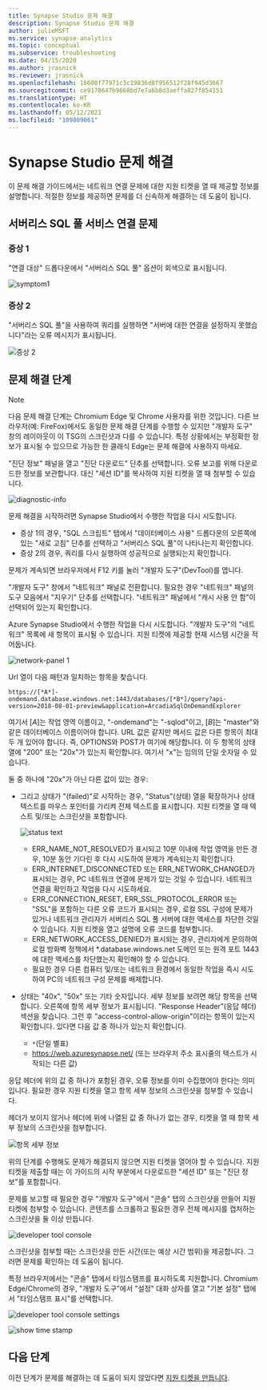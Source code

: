 ```yaml
---
title: Synapse Studio 문제 해결
description: Synapse Studio 문제 해결
author: julieMSFT
ms.service: synapse-analytics
ms.topic: conceptual
ms.subservice: troubleshooting
ms.date: 04/15/2020
ms.author: jrasnick
ms.reviewer: jrasnick
ms.openlocfilehash: 16608f77971c3c19836d8f956512f28f945d3667
ms.sourcegitcommit: ce9178647b9668bd7e7a6b8d3aeffa827f854151
ms.translationtype: HT
ms.contentlocale: ko-KR
ms.lasthandoff: 05/12/2021
ms.locfileid: "109809061"
---
```

# <a name="synapse-studio-troubleshooting"></a>Synapse Studio 문제 해결

이 문제 해결 가이드에서는 네트워크 연결 문제에 대한 지원 티켓을 열 때 제공할 정보를 설명합니다. 적절한 정보를 제공하면 문제를 더 신속하게 해결하는 데 도움이 됩니다.

## <a name="serverless-sql-pool-service-connectivity-issue"></a>서버리스 SQL 풀 서비스 연결 문제

### <a name="symptom-1"></a>증상 1

"연결 대상" 드롭다운에서 "서버리스 SQL 풀" 옵션이 회색으로 표시됩니다.

![symptom1](media/troubleshooting-synapse-studio/symptom1v2.png)

### <a name="symptom-2"></a>증상 2

"서버리스 SQL 풀"을 사용하여 쿼리를 실행하면 "서버에 대한 연결을 설정하지 못했습니다"라는 오류 메시지가 표시됩니다.

![증상 2](media/troubleshooting-synapse-studio/symptom2.png)
 

## <a name="troubleshooting-steps"></a>문제 해결 단계

> [!NOTE] 
>    다음 문제 해결 단계는 Chromium Edge 및 Chrome 사용자를 위한 것입니다. 다른 브라우저(예: FireFox)에서도 동일한 문제 해결 단계를 수행할 수 있지만 "개발자 도구" 창의 레이아웃이 이 TSG의 스크린샷과 다를 수 있습니다. 특정 상황에서는 부정확한 정보가 표시될 수 있으므로 가능한 한 클래식 Edge는 문제 해결에 사용하지 마세요.

"진단 정보" 패널을 열고 "진단 다운로드" 단추를 선택합니다. 오류 보고를 위해 다운로드한 정보를 보관합니다. 대신 "세션 ID"를 복사하여 지원 티켓을 열 때 첨부할 수 있습니다.

![diagnostic-info](media/troubleshooting-synapse-studio/diagnostic-info-download.png)

문제 해결을 시작하려면 Synapse Studio에서 수행한 작업을 다시 시도합니다.

- 증상 1의 경우, "SQL 스크립트" 탭에서 "데이터베이스 사용" 드롭다운의 오른쪽에 있는 "새로 고침" 단추를 선택하고 "서버리스 SQL 풀"이 나타나는지 확인합니다.
- 증상 2의 경우, 쿼리를 다시 실행하여 성공적으로 실행되는지 확인합니다.

문제가 계속되면 브라우저에서 F12 키를 눌러 "개발자 도구"(DevTool)를 엽니다.

"개발자 도구" 창에서 "네트워크" 패널로 전환합니다. 필요한 경우 "네트워크" 패널의 도구 모음에서 "지우기" 단추를 선택합니다.
"네트워크" 패널에서 "캐시 사용 안 함"이 선택되어 있는지 확인합니다.

Azure Synapse Studio에서 수행한 작업을 다시 시도합니다. "개발자 도구"의 "네트워크" 목록에 새 항목이 표시될 수 있습니다. 지원 티켓에 제공할 현재 시스템 시간을 적어둡니다.

![network-panel 1](media/troubleshooting-synapse-studio/network-panel.png)

Url 열이 다음 패턴과 일치하는 항목을 찾습니다.

`https://[*A*]-ondemand.database.windows.net:1443/databases/[*B*]/query?api-version=2018-08-01-preview&application=ArcadiaSqlOnDemandExplorer`

여기서 [*A*]는 작업 영역 이름이고, "-ondemand"는 "-sqlod"이고, [*B*]는 "master"와 같은 데이터베이스 이름이어야 합니다. URL 값은 같지만 메서드 값은 다른 항목이 최대 두 개 있어야 합니다. 즉, OPTIONS와 POST가 여기에 해당합니다. 이 두 항목의 상태 열에 "200" 또는 "20x"가 있는지 확인합니다. 여기서 "x"는 임의의 단일 숫자일 수 있습니다.

둘 중 하나에 "20x"가 아닌 다른 값이 있는 경우:

- 그리고 상태가 "(failed)"로 시작하는 경우, "Status"(상태) 열을 확장하거나 상태 텍스트를 마우스 포인터를 가리켜 전체 텍스트를 표시합니다. 지원 티켓을 열 때 텍스트 및/또는 스크린샷을 포함합니다.

    ![status text](media/troubleshooting-synapse-studio/status-text.png)

    - ERR_NAME_NOT_RESOLVED가 표시되고 10분 이내에 작업 영역을 만든 경우, 10분 동안 기다린 후 다시 시도하여 문제가 계속되는지 확인합니다.
    - ERR_INTERNET_DISCONNECTED 또는 ERR_NETWORK_CHANGED가 표시되는 경우, PC 네트워크 연결에 문제가 있는 것일 수 있습니다. 네트워크 연결을 확인하고 작업을 다시 시도하세요.
    - ERR_CONNECTION_RESET, ERR_SSL_PROTOCOL_ERROR 또는 "SSL"을 포함하는 다른 오류 코드가 표시되는 경우, 로컬 SSL 구성에 문제가 있거나 네트워크 관리자가 서버리스 SQL 풀 서버에 대한 액세스를 차단한 것일 수 있습니다. 지원 티켓을 열고 설명에 오류 코드를 첨부합니다.
    - ERR_NETWORK_ACCESS_DENIED가 표시되는 경우, 관리자에게 문의하여 로컬 방화벽 정책에서 *.database.windows.net 도메인 또는 원격 포트 1443에 대한 액세스를 차단했는지 확인해야 할 수 있습니다.
    - 필요한 경우 다른 컴퓨터 및/또는 네트워크 환경에서 동일한 작업을 즉시 시도하여 PC의 네트워크 구성 문제를 배제합니다.

- 상태는 "40x", "50x" 또는 기타 숫자입니다. 세부 정보를 보려면 해당 항목을 선택합니다. 오른쪽에 항목 세부 정보가 표시됩니다. "Response Header”(응답 헤더) 섹션을 찾습니다. 그런 후 "access-control-allow-origin"이라는 항목이 있는지 확인합니다. 있다면 다음 값 중 하나가 있는지 확인합니다.

    - `*`(단일 별표)
    - https://web.azuresynapse.net/ (또는 브라우저 주소 표시줄의 텍스트가 시작되는 다른 값)

응답 헤더에 위의 값 중 하나가 포함된 경우, 오류 정보를 이미 수집했어야 한다는 의미입니다. 필요한 경우 지원 티켓을 열고 항목 세부 정보의 스크린샷을 첨부할 수 있습니다.

헤더가 보이지 않거나 헤더에 위에 나열된 값 중 하나가 없는 경우, 티켓을 열 때 항목 세부 정보의 스크린샷을 첨부합니다.

 
![항목 세부 정보](media/troubleshooting-synapse-studio/item-details.png)
 
위의 단계를 수행해도 문제가 해결되지 않으면 지원 티켓을 열어야 할 수 있습니다. 지원 티켓을 제출할 때는 이 가이드의 시작 부분에서 다운로드한 "세션 ID" 또는 "진단 정보"를 포함합니다.

문제를 보고할 때 필요한 경우 "개발자 도구"에서 "콘솔" 탭의 스크린샷을 만들어 지원 티켓에 첨부할 수 있습니다. 콘텐츠를 스크롤하고 필요한 경우 전체 메시지를 캡처하는 스크린샷을 둘 이상 만듭니다.

![developer tool console](media/troubleshooting-synapse-studio/developer-tool-console.png)

스크린샷을 첨부할 때는 스크린샷을 만든 시간(또는 예상 시간 범위)을 제공합니다. 그러면 문제를 확인하는 데 도움이 됩니다.

특정 브라우저에서는 "콘솔" 탭에서 타임스탬프를 표시하도록 지원합니다. Chromium Edge/Chrome의 경우, "개발자 도구"에서 "설정" 대화 상자를 열고 "기본 설정" 탭에서 "타임스탬프 표시"를 선택합니다.

![developer tool console settings](media/troubleshooting-synapse-studio/developer-tool-console-settings.png)

![show time stamp](media/troubleshooting-synapse-studio/show-time-stamp.png)

## <a name="next-steps"></a>다음 단계
이전 단계가 문제를 해결하는 데 도움이 되지 않았다면 [지원 티켓을 만듭니다](../sql-data-warehouse/sql-data-warehouse-get-started-create-support-ticket.md?bc=%2fazure%2fsynapse-analytics%2fbreadcrumb%2ftoc.json&toc=%2fazure%2fsynapse-analytics%2ftoc.json).
